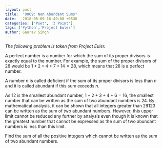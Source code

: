 ```yaml
---
layout: post
title:  "0069: Non Abundant Sums"
date:   2018-05-09 16:40:00 +0530
categories: ['Pset', '3 Point']
tags: ['Python','Project Euler']
author: Gaurav Singh
---
```


_The following problem is taken from Project Euler._

A perfect number is a number for which the sum of its proper divisors is exactly equal to the number. For example, the sum of the proper divisors of $28$ would be $1 + 2 + 4 + 7 + 14 = 28$, which means that $28$ is a perfect number.

A number $n$ is called deficient if the sum of its proper divisors is less than $n$ and it is called abundant if this sum exceeds $n$.

As $12$ is the smallest abundant number, $1 + 2 + 3 + 4 + 6 = 16$, the smallest number that can be written as the sum of two abundant numbers is $24$. By mathematical analysis, it can be shown that all integers greater than $28123$ can be written as the sum of two abundant numbers. However, this upper limit cannot be reduced any further by analysis even though it is known that the greatest number that cannot be expressed as the sum of two abundant numbers is less than this limit.

Find the sum of all the positive integers which cannot be written as the sum of two abundant numbers.
